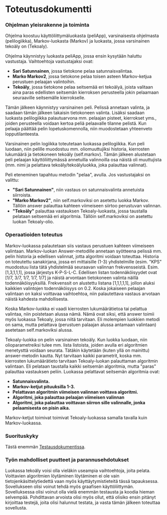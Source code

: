 # Toteutusdokumentti

### Ohjelman yleisrakenne ja toiminta
Ohjelma koostuu käyttöliittymäluokasta (peliApp), varsinaisesta ohjelmasta (pelilogiikka), Markov-luokasta (Markov) ja luokasta, jossa varsinainen tekoäly on (Tekoaly).

Ohjelma käynnistyy luokasta peliApp, jossa ensin kysytään haluttu vastustaja. Vaihtoehtoja vastustajaksi ovat:
 - **Sari Satunnainen**, jossa tietokone pelaa satunnaisvalintaa.
 - **Marko Markov2**, jossa tietokone pelaa toisen asteen Markov-ketjua perustuen pelaajan valintoihin.
 - **Tekoäly**, jossa tietokone pelaa seitsemää eri tekoälyä, joista valitaan aina paras edellisten seitsemän kierroksen perusteella jokin pelaamaan seuraaville seitsemälle kierrokselle.

Tämän jälkeen käynnistyy varsinainen peli. Pelissä annetaan valinta, ja saadaan tämän jälkeen takaisin tietokoneen valinta. Lisäksi saadaan luokasta pelilogiikka palautuarvona mm. pelaajan pisteet, kierrokset yms., joiden perusteella voidaan kertoa peliä pelaavalle tilanne pelistä. Kun pelaaja päättää pelin lopetuskomennolla, niin muodostetaan yhteenveto lopputilanteesta. 

Varsinainen pelin logiikka toteutetaan luokassa pelilogiikka. Kun peli luodaan, niin pelille muodostuu mm. oliomuuttujiksi historia, kierrosten lukumäärä ja tietokoneen tekoäly (self.markov). Tämän jälkeen alustetaan peli pelaajan käyttöliittymässä annetuilla valinnoilla osa näistä oli muuttujista (mm. nimi ja pelattava tekoäly/tekoälyluokka, joka palauttaa valinnat). 

Peli eteneminen tapahtuu metodin "pelaa", avulla. Jos vastustajaksi on valittu: 
 - **"Sari Satunnainen"**, niin vastaus on satunnaisvalinta annetuista siirroista.
 - **"Marko Markov2"**, niin self.markoviksi on asetettu luokka Markov. Tällöin answer palauttaa kahteen viimeiseen siirtoo perustuvan valinnan.
 - **"Tekoäly"** palauttaa vastauksen Tekoaly-luokasta, jossa taustalla pelataan seitsemää eri algoritmia. Tällöin self.markoviksi on asetettu luokan Tekoaly-olio.
 
### Operaatioiden toteutus

Markov-luokassa palautetaan siis vastaus perustuen kahteen viimeiseen valintaan. Markov-luokan Answer-metodille annetaan syötteena pelissä mm. pelin historia ja edellisen valinnat, jotta algoritmi voidaan toteuttaa. Historia on toteutettu sanakirjana, jossa eri mittaisille (1-3) yhdistelmille (esim. "KPS" muodostuu lista tätä yhdistelmää seuraavan valinnan frekvensseistä. Esim. [1,3,1,1,1], jossa järjestys K-P-S-L-C. Edellisen listan todennäköisyydet ovat [1/7, 3/7, 1/7, 1/7, 1/7] ja näistä arvontaan tietokoneen valinta näillä todennäköisyyksillä. Frekvenssit on alustettu listana [1,1,1,1,1], jollon aluksi kaikkien valintojen todennäköisyys on 0.2. Koska jokaiseen pelaajan valintaan on kaksi voittavaa vaihtoehtoa, niin palautettava vastaus arvotaan näistä kahdesta mahdollisesta.

Koska Markov-luokka ei vaadi kierrosten lukumäärätietoa tai pelattua valintaa, niin poistetaan alussa nämä. Nämä ovat siksi, että answer toimii myös luokassa Tekoaly, jossa niitä tarvitaan. Eli molempien luokkien metodi on sama, mutta pelattava (perustuen palaajan alussa antamaan valintaan) asetetaan self.markoviksi alussa.

Tekoaly-luokka on pelin varsinainen tekoäly. Kun luokka luodaan, niin olioparametreiksi tulee mm. lista listoista, joiden avulla eri algoritmien menetysttä voidaan seurata. Tätäkin käytetään (kuten yllä on mainittu) answer-metodin kautta. Nyt tarvitaan kaikki parametrit, koska mm. kierrosten lukumäärätieto tarvitaan Tekoaly-luokan palauttaman algoritmin valintaan. Eli pelataan taustalla kaikki seitsemän algoritmia, mutta "paras" palauttaa vastauksen peliin.  Luokassa pelattavat seitsemän algoritmia ovat:

 - **Satunnaisvalinta.**
 - **Markov-ketjut pituuksilla 1-3.**
 - **Pelattavan algoritmin viimeisen valinnan voittava algoritmi.**
 - **Algoritmi, joka palauttaa pelaajan viimeisen valinnan**
 - **Algoritmi, joka palauttaa voittavan siirron sille valinnalle, jonka pelaamisesta on pisin aika.**
 
Markov-ketjut toimivat toimivat Tekoaly-luokassa samalla tavalla kuin Markov-luokassa.

### Suorituskyky

Tästä enemmän [Testausdokumentissa](https://github.com/ollhaa/TiraLabra/blob/main/dokumentointi/Testausdokumentti.md). 


### Työn mahdolliset puutteet ja parannusehdotukset

Luokassa tekoäly voisi olla vieläkin useampia vaihtoehtoja, joita pelata. Voittavien algoritmien löytäminen löytäminen ei ole vain tietojenkäsittelytiedettä vaan myös käyttäytymistieteitä tässä tapauksessa. Sovellukseen olisi voinut tehdä myös graafisen käyttöliittymän. Sovelluksessa  olisi voinut olla vielä enemmän testausta ja koodia hieman selvempää. Pohdittavan arvoista olisi myös ollut, että olisiko ensin pitänyt kirjoittaa testejä, joita olisi halunnut testata, ja vasta tämän jälkeen toteuttaa sovellusta. 
